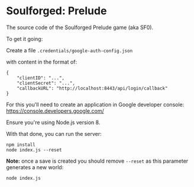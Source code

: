 # Soulforged: Prelude

The source code of the Soulforged Prelude game (aka SF0).

To get it going:

Create a file `.credentials/google-auth-config.json`

with content in the format of:

```
{
    "clientID": "...",
    "clientSecret": "...",
    "callbackURL": "http://localhost:8443/api/login/callback"
}
```

For this you'll need to create an application in Google developer console: https://console.developers.google.com/

Ensure you're using Node.js version 8.

With that done, you can run the server:

```
npm install
node index.js --reset
```

**Note:** once a save is created you should remove `--reset` as this parameter generates a new world:

```
node index.js
```
